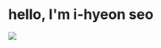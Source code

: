 # hello, I'm i-hyeon seo

<img src="https://img.shields.io/badge/Python-3766AB?style=flat-square&logo=Python&logoColor=white"/></a>
